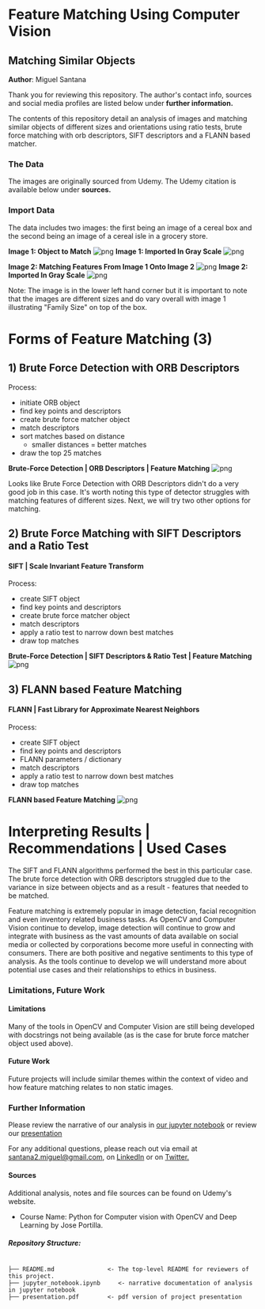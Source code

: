 
# Feature Matching Using Computer Vision
## Matching Similar Objects

**Author**: Miguel Santana

Thank you for reviewing this repository. The author's contact info, sources and social media profiles are listed below under **further information.**

The contents of this repository detail an analysis of images and matching similar objects of different sizes and orientations using ratio tests, brute force matching with orb descriptors, SIFT descriptors and a FLANN based matcher. 

### The Data

The images are originally sourced from Udemy. The Udemy citation is available below under **sources.** 

### Import Data
The data includes two images: the first being an image of a cereal box and the second being an image of a cereal isle in a grocery store. 

**Image 1: Object to Match**
![png](/images/reeses_puffs.png)
**Image 1: Imported In Gray Scale**
![png](/images/reesesgray.png)

**Image 2: Matching Features From Image 1 Onto Image 2**
![png](/images/many_cereals.png)
**Image 2: Imported In Gray Scale**
![png](/images/cerealgray.png)

Note: The image is in the lower left hand corner but it is important to note that the images are different sizes and do vary overall with image 1 illustrating "Family Size" on top of the box.

# Forms of Feature Matching (3)
## 1) Brute Force Detection with ORB Descriptors

Process: 
* initiate ORB object
* find key points and descriptors
* create brute force matcher object
* match descriptors
* sort matches based on distance
    * smaller distances = better matches
* draw the top 25 matches

**Brute-Force Detection | ORB Descriptors | Feature Matching**
![png](/images/BFD_ORB.png)

Looks like Brute Force Detection with ORB Descriptors didn't do a very good job in this case. It's worth noting this type of detector struggles with matching features of different sizes. Next, we will try two other options for matching. 


## 2) Brute Force Matching with SIFT Descriptors and a Ratio Test
#### SIFT | Scale Invariant Feature Transform

Process: 
* create SIFT object
* find key points and descriptors
* create brute force matcher object
* match descriptors
* apply a ratio test to narrow down best matches
* draw top matches

**Brute-Force Detection | SIFT Descriptors & Ratio Test | Feature Matching**
![png](/images/BFM_SIFT.png)

## 3) FLANN based Feature Matching
#### FLANN | Fast Library for Approximate Nearest Neighbors

Process: 
* create SIFT object
* find key points and descriptors
* FLANN parameters / dictionary
* match descriptors
* apply a ratio test to narrow down best matches
* draw top matches

**FLANN based Feature Matching**
![png](/images/FLANN.png)

# Interpreting Results | Recommendations | Used Cases

The SIFT and FLANN algorithms performed the best in this particular case. The brute force detection with ORB descriptors struggled due to the variance in size between objects and as a result - features that needed to be matched.

Feature matching is extremely popular in image detection, facial recognition and even inventory related business tasks. As OpenCV and Computer Vision continue to develop, image detection will continue to grow and integrate with business as the vast amounts of data available on social media or collected by corporations become more useful in connecting with consumers. There are both positive and negative sentiments to this type of analysis. As the tools continue to develop we will understand more about potential use cases and their relationships to ethics in business. 

### Limitations, Future Work

#### Limitations
Many of the tools in OpenCV and Computer Vision are still being developed with docstrings not being available (as is the case for brute force matcher object used above). 

#### Future Work

Future projects will include similar themes within the context of video and how feature matching relates to non static images. 

### Further Information
Please review the narrative of our analysis in [our jupyter notebook](./jupyter_notebook.ipynb) or review our [presentation](/powerpoint/powerpoint.pdf)

For any additional questions, please reach out via email at santana2.miguel@gmail.com, on [LinkedIn](https://www.linkedin.com/in/miguel-angel-santana-ii-mba-51467276/) or on [Twitter.](https://twitter.com/msantana_ds)

#### Sources

Additional analysis, notes and file sources can be found on Udemy's website. 

* Course Name: Python for Computer vision with OpenCV and Deep Learning by Jose Portilla.

##### Repository Structure:

```

├── README.md               <- The top-level README for reviewers of this project.
├── jupyter_notebook.ipynb     <- narrative documentation of analysis in jupyter notebook
├── presentation.pdf        <- pdf version of project presentation

```

